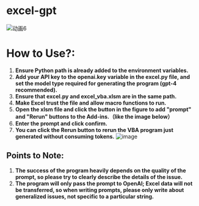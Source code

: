 # excel-gpt
![动画6](https://github.com/nitpicker55555/excel-gpt/assets/91596298/bdfe2700-02ba-4737-8681-496306d329ac)

# How to Use?:

1. **Ensure Python path is already added to the environment variables.**
2. **Add your API key to the openai.key variable in the excel.py file, and set the model type required for generating the program (gpt-4 recommended).**
3. **Ensure that excel.py and excel_vba.xlsm are in the same path.**
4. **Make Excel trust the file and allow macro functions to run.**
5. **Open the xlsm file and click the button in the figure to add "prompt" and "Rerun" buttons to the Add-ins.（like the image below）**
6. **Enter the prompt and click confirm.**
7. **You can click the Rerun button to rerun the VBA program just generated without consuming tokens.**
![image](https://github.com/nitpicker55555/excel-gpt/assets/91596298/de9c044e-e64d-48ee-abf2-28ddbe7010e7)

## Points to Note:

1. **The success of the program heavily depends on the quality of the prompt, so please try to clearly describe the details of the issue.**
2. **The program will only pass the prompt to OpenAI; Excel data will not be transferred, so when writing prompts, please only write about generalized issues, not specific to a particular string.**
